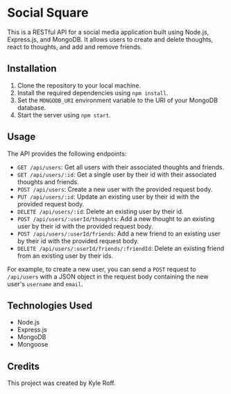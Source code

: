 # Social Square

This is a RESTful API for a social media application built using Node.js, Express.js, and MongoDB. It allows users to create and delete thoughts, react to thoughts, and add and remove friends.

## Installation

1. Clone the repository to your local machine.
2. Install the required dependencies using `npm install`.
3. Set the `MONGODB_URI` environment variable to the URI of your MongoDB database.
4. Start the server using `npm start`.

## Usage

The API provides the following endpoints:

- `GET /api/users`: Get all users with their associated thoughts and friends.
- `GET /api/users/:id`: Get a single user by their id with their associated thoughts and friends.
- `POST /api/users`: Create a new user with the provided request body.
- `PUT /api/users/:id`: Update an existing user by their id with the provided request body.
- `DELETE /api/users/:id`: Delete an existing user by their id.
- `POST /api/users/:userId/thoughts`: Add a new thought to an existing user by their id with the provided request body.
- `POST /api/users/:userId/friends`: Add a new friend to an existing user by their id with the provided request body.
- `DELETE /api/users/:userId/friends/:friendId`: Delete an existing friend from an existing user by their ids.

For example, to create a new user, you can send a `POST` request to `/api/users` with a JSON object in the request body containing the new user's `username` and `email`. 

## Technologies Used

- Node.js
- Express.js
- MongoDB
- Mongoose

## Credits

This project was created by Kyle Roff.
